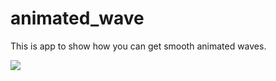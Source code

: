 # animated_wave


This is app to show how you can get smooth animated waves.

![](https://raw.githubusercontent.com/akshay512/Animated_Wave/master/preview/Wave_Animation.gif)
